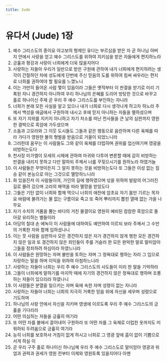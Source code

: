 ```yaml
---
title: Jude
---
```


# 유다서 (Jude) 1장
1. 예수 그리스도의 종이요 야고보의 형제인 유다는 부르심을 받은 자 곧 하나님 아버지 안에서 사랑을 얻고 예수 그리스도를 위하여 지키심을 받은 자들에게 편지하노라
1. 긍휼과 평강과 사랑이 너희에게 더욱 많을지어다
1. 사랑하는 자들아 우리가 일반으로 받은 구원에 관하여 내가 너희에게 편지하려는 생각이 간절하던 차에 성도에게 단번에 주신 믿음의 도를 위하여 힘써 싸우라는 편지로 너희를 권하여야 할 필요를 느꼈노니
1. 이는 가만히 들어온 사람 몇이 있음이라 그들은 옛적부터 이 판결을 받기로 미리 기록된 자니 경건하지 아니하여 우리 하나님의 은혜를 도리어 방탕한 것으로 바꾸고 홀로 하나이신 주재 곧 우리 주 예수 그리스도를 부인하는 자니라
1. 너희가 본래 모든 사실을 알고 있으나 내가 너희로 다시 생각나게 하고자 하노라 주께서 백성을 애굽에서 구원하여 내시고 후에 믿지 아니하는 자들을 멸하셨으며
1. 또 자기 지위를 지키지 아니하고 자기 처소를 떠난 천사들을 큰 날의 심판까지 영원한 결박으로 흑암에 가두셨으며
1. 소돔과 고모라와 그 이웃 도시들도 그들과 같은 행동으로 음란하며 다른 육체를 따라 가다가 영원한 불의 형벌을 받음으로 거울이 되었느니라
1. 그러한데 꿈꾸는 이 사람들도 그와 같이 육체를 더럽히며 권위를 업신여기며 영광을 비방하는도다
1. 천사장 미가엘이 모세의 시체에 관하여 마귀와 다투어 변론할 때에 감히 비방하는 판결을 내리지 못하고 다만 말하되 주께서 너를 꾸짖으시기를 원하노라 하였거늘
1. 이 사람들은 무엇이든지 그 알지 못하는 것을 비방하는도다 또 그들은 이성 없는 짐승 같이 본능으로 아는 그것으로 멸망하느니라
1. 화 있을진저 이 사람들이여, 가인의 길에 행하였으며 삯을 위하여 발람의 어그러진 길로 몰려 갔으며 고라의 패역을 따라 멸망을 받았도다
1. 그들은 기탄 없이 너희와 함께 먹으니 너희의 애찬에 암초요 자기 몸만 기르는 목자요 바람에 불려가는 물 없는 구름이요 죽고 또 죽어 뿌리까지 뽑힌 열매 없는 가을 나무요
1. 자기 수치의 거품을 뿜는 바다의 거친 물결이요 영원히 예비된 캄캄한 흑암으로 돌아갈 유리하는 별들이라
1. 아담의 칠대 손 에녹이 이 사람들에 대하여도 예언하여 이르되 보라 주께서 그 수만의 거룩한 자와 함께 임하셨나니
1. 이는 뭇 사람을 심판하사 모든 경건하지 않은 자가 경건하지 않게 행한 모든 경건하지 않은 일과 또 경건하지 않은 죄인들이 주를 거슬러 한 모든 완악한 말로 말미암아 그들을 정죄하려 하심이라 하였느니라
1. 이 사람들은 원망하는 자며 불만을 토하는 자며 그 정욕대로 행하는 자라 그 입으로 자랑하는 말을 하며 이익을 위하여 아첨하느니라
1. 사랑하는 자들아 너희는 우리 주 예수 그리스도의 사도들이 미리 한 말을 기억하라
1. 그들이 너희에게 말하기를 마지막 때에 자기의 경건하지 않은 정욕대로 행하며 조롱하는 자들이 있으리라 하였나니
1. 이 사람들은 분열을 일으키는 자며 육에 속한 자며 성령이 없는 자니라
1. 사랑하는 자들아 너희는 너희의 지극히 거룩한 믿음 위에 자신을 세우며 성령으로 기도하며
1. 하나님의 사랑 안에서 자신을 지키며 영생에 이르도록 우리 주 예수 그리스도의 긍휼을 기다리라
1. 어떤 의심하는 자들을 긍휼히 여기라
1. 또 어떤 자를 불에서 끌어내어 구원하라 또 어떤 자를 그 육체로 더럽힌 옷까지도 미워하되 두려움으로 긍휼히 여기라
1. 능히 너희를 보호하사 거침이 없게 하시고 너희로 그 영광 앞에 흠이 없이 기쁨으로 서게 하실 이
1. 곧 우리 구주 홀로 하나이신 하나님께 우리 주 예수 그리스도로 말미암아 영광과 위엄과 권력과 권세가 영원 전부터 이제와 영원토록 있을지어다 아멘
